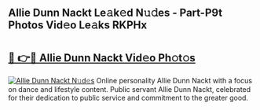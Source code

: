 ## Allie Dunn Nackt Le𝚊k𝚎d N𝚞𝚍es - Part-P9t Photos Vid𝚎o Le𝚊ks RKPHx

# <h2><a href="http://fb3n2t.evod.top/?m=Allie+Dunn+Nackt">🔗 👉🔴 Allie Dunn Nackt Vid𝚎o Ph𝚘t𝚘s</a></h2>

[![Allie Dunn Nackt N𝚞d𝚎s](https://i.imgur.com/8V9OHl7.gif)](http://fb3n2t.evod.top/?m=Allie+Dunn+Nackt)
Online personality Allie Dunn Nackt with a focus on dance and lifestyle content. Public servant Allie Dunn Nackt, celebrated for their dedication to public service and commitment to the greater good. 
